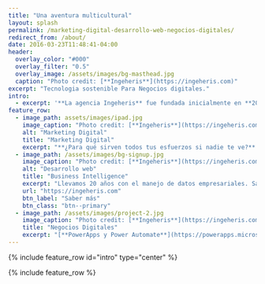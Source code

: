 ```yaml
---
title: "Una aventura multicultural"
layout: splash
permalink: /marketing-digital-desarrollo-web-negocios-digitales/
redirect_from: /about/
date: 2016-03-23T11:48:41-04:00
header:
  overlay_color: "#000"
  overlay_filter: "0.5"
  overlay_image: /assets/images/bg-masthead.jpg
  caption: "Photo credit: [**Ingeheris**](https://ingeheris.com)"
excerpt: "Tecnologia sostenible Para Negocios digitales."
intro: 
  - excerpt: '**La agencia Ingeheris** fue fundada inicialmente en **2004** en Burdeos Francia ofreciendo servicios integrales en **Marketing digital** y **desarrollo de aplicaciones de gestión de negocios**, acompañado del posicionamiento **SEO** y campañas de publicidad **SEM** adecuadas. Negociantes en vinos, traductores técnicos y muchos otros negocios se beneficiaron de nuestras prestaciones. Ahora la aventura continúa en **Madrid** y en particular en **Coslada**, siguiendo con nuestra misión de apoyar a los negocios locales llevamos la Inteligencia de Negocio (**Business Intelligence**) y el dominio de los datos al alcance de todos.'
feature_row:
  - image_path: assets/images/ipad.jpg
    image_caption: "Photo credit: [**Ingeheris**](https://ingeheris.com)"
    alt: "Marketing Digital"
    title: "Marketing Digital"
    excerpt: "**¿Para qué sirven todos tus esfuerzos si nadie te ve?** Para eso está el Marketing Digital y en esto te podemos echar una mano."
  - image_path: /assets/images/bg-signup.jpg
    image_caption: "Photo credit: [**Ingeheris**](https://ingeheris.com)"
    alt: "Desarrollo web"
    title: "Business Intelligence"
    excerpt: "Llevamos 20 años con el manejo de datos empresariales. Sabemos que no sólo se trata de ser capaz de visualizar tu datos pero de hacerles hablar  [**Pandas**](https://pandas.pydata.org/){:target='_blank'} y otras tecnologías BI serán tus amigas. Sin olvidar a nuestros compañeros **Python y SQL**"
    url: "https://ingeheris.com"
    btn_label: "Saber más"
    btn_class: "btn--primary"
  - image_path: /assets/images/project-2.jpg
    image_caption: "Photo credit: [**Ingeheris**](https://ingeheris.com)"
    title: "Negocios Digitales"
    excerpt: "[**PowerApps y Power Automate**](https://powerapps.microsoft.com/es-es/){:target='_blank'} pueden hacer milagros con la digitalización de los procesos de tu empresa, sin hablar de [**Teams y Microsoft 365**](https://www.microsoft.com/es-es/microsoft-365){:target='_blank'}. No creas que es algo de multinacionales. Podemos compartir contigo soluciones pragmáticas que te podrán sorprender por su eficiencia."
---
```


{% include feature_row id="intro" type="center" %}

{% include feature_row %}

